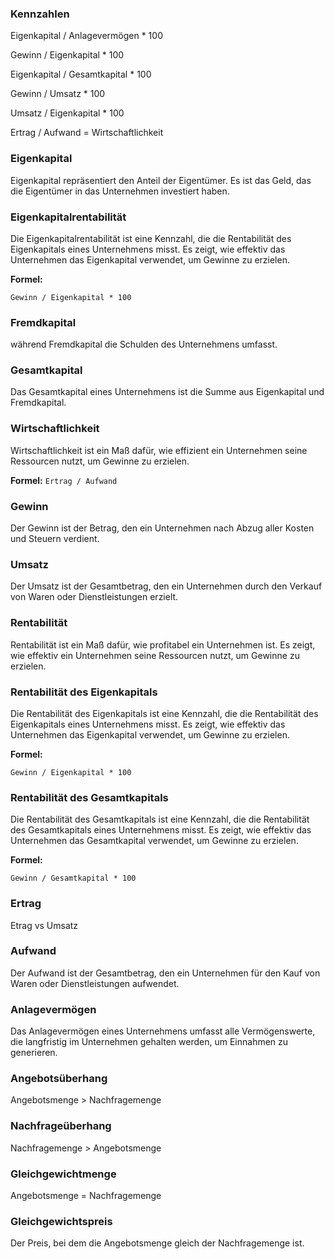 
### Kennzahlen

Eigenkapital / Anlagevermögen * 100

Gewinn / Eigenkapital * 100

Eigenkapital / Gesamtkapital * 100

Gewinn / Umsatz * 100

Umsatz / Eigenkapital * 100

Ertrag / Aufwand = Wirtschaftlichkeit

### Eigenkapital

Eigenkapital repräsentiert den Anteil der Eigentümer. Es ist das Geld, das die Eigentümer in das Unternehmen investiert haben.

### Eigenkapitalrentabilität

Die Eigenkapitalrentabilität ist eine Kennzahl, die die Rentabilität des Eigenkapitals eines Unternehmens misst. Es zeigt, wie effektiv das Unternehmen das Eigenkapital verwendet, um Gewinne zu erzielen.

**Formel:**

`Gewinn / Eigenkapital * 100`

### Fremdkapital

während Fremdkapital die Schulden des Unternehmens umfasst​​.

### Gesamtkapital

Das Gesamtkapital eines Unternehmens ist die Summe aus Eigenkapital und Fremdkapital.

### Wirtschaftlichkeit

Wirtschaftlichkeit ist ein Maß dafür, wie effizient ein Unternehmen seine Ressourcen nutzt, um Gewinne zu erzielen.

**Formel:** `Ertrag / Aufwand`

### Gewinn

Der Gewinn ist der Betrag, den ein Unternehmen nach Abzug aller Kosten und Steuern verdient.

### Umsatz

Der Umsatz ist der Gesamtbetrag, den ein Unternehmen durch den Verkauf von Waren oder Dienstleistungen erzielt.

### Rentabilität

Rentabilität ist ein Maß dafür, wie profitabel ein Unternehmen ist. Es zeigt, wie effektiv ein Unternehmen seine Ressourcen nutzt, um Gewinne zu erzielen.

### Rentabilität des Eigenkapitals

Die Rentabilität des Eigenkapitals ist eine Kennzahl, die die Rentabilität des Eigenkapitals eines Unternehmens misst. Es zeigt, wie effektiv das Unternehmen das Eigenkapital verwendet, um Gewinne zu erzielen.

**Formel:**

`Gewinn / Eigenkapital * 100`

### Rentabilität des Gesamtkapitals

Die Rentabilität des Gesamtkapitals ist eine Kennzahl, die die Rentabilität des Gesamtkapitals eines Unternehmens misst. Es zeigt, wie effektiv das Unternehmen das Gesamtkapital verwendet, um Gewinne zu erzielen.

**Formel:**

`Gewinn / Gesamtkapital * 100`

### Ertrag

Etrag vs Umsatz

### Aufwand

Der Aufwand ist der Gesamtbetrag, den ein Unternehmen für den Kauf von Waren oder Dienstleistungen aufwendet.

### Anlagevermögen

Das Anlagevermögen eines Unternehmens umfasst alle Vermögenswerte, die langfristig im Unternehmen gehalten werden, um Einnahmen zu generieren.

### Angebotsüberhang

Angebotsmenge > Nachfragemenge

### Nachfrageüberhang

Nachfragemenge > Angebotsmenge

### Gleichgewichtmenge

Angebotsmenge = Nachfragemenge

### Gleichgewichtspreis

Der Preis, bei dem die Angebotsmenge gleich der Nachfragemenge ist.
